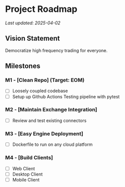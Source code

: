 # Project Roadmap
*Last updated: 2025-04-02*

## Vision Statement
Democratize high frequency trading for everyone.

## Milestones
### M1 - [Clean Repo] (Target: EOM)
- [ ] Loosely coupled codebase
- [ ] Setup up Github Actions Testing pipeline with pytest

### M2 - [Maintain Exchange Integration]
- [ ] Review and test existing connectors

### M3 - [Easy Engine Deployment]
- [ ] Dockerfile to run on any cloud platform

### M4 - [Build Clients]
- [ ] Web Client
- [ ] Desktop Client
- [ ] Mobile Client
